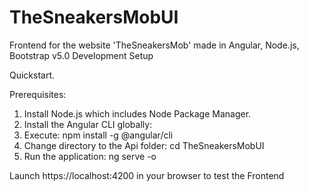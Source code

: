 # TheSneakersMobUI
Frontend for the website 'TheSneakersMob' made in Angular, Node.js, Bootstrap v5.0
Development Setup

Quickstart.

Prerequisites:

1. Install Node.js which includes Node Package Manager.
2. Install the Angular CLI globally:
3. Execute:
    npm install -g @angular/cli
4. Change directory to the Api folder:
    cd TheSneakersMobUI
5. Run the application:
    ng serve -o

Launch https://localhost:4200 in your browser to test the Frontend
